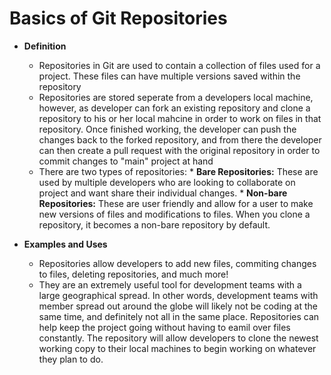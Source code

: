 # Basics of Git Repositories

* **Definition**

	* Repositories in Git are used to contain a collection of files used for a project. These files can have multiple versions saved within the repository
	* Repositories are stored seperate from a developers local machine, however, as developer can fork an existing repository and clone a repository to his or her local mahcine in order to work on files in that repository. Once finished working, the developer can push the changes back to the forked repository, and from there the developer can then create a pull request with the original repository in order to commit changes to "main" project at hand
	* There are two types of repositories:
        	* **Bare Repositories:** These are used by multiple developers who are looking to collaborate on project and want share their individual changes.
        	* **Non-bare Repositories:** These are user friendly and allow for a user to make new versions of files and modifications to files. When you clone a repository, it becomes a non-bare repository by default.

* **Examples and Uses**

	* Repositories allow developers to add new files, commiting changes to files, deleting repositories, and much more!
	* They are an extremely useful tool for development teams with a large geographical spread. In other words, development teams with member spread out around the globe will likely not be coding at the same time, and definitely not all in the same place. Repositories can help keep the project going without having to eamil over files constantly. The repository will allow developers to clone the newest working copy to their local machines to begin working on whatever they plan to do.

